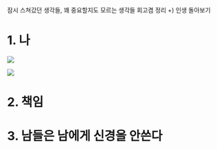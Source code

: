 
잠시 스쳐갔던 생각들, 꽤 중요할지도 모르는 생각들 회고겸 정리 +) 인생 돌아보기 


# 1.  나

![](https://i.giphy.com/Kpxjiwbtguize.webp)






![](https://www.youtube.com/watch?v=O6-zTxWXnCo)




# 2. 책임



# 3.  남들은 남에게 신경을 안쓴다
